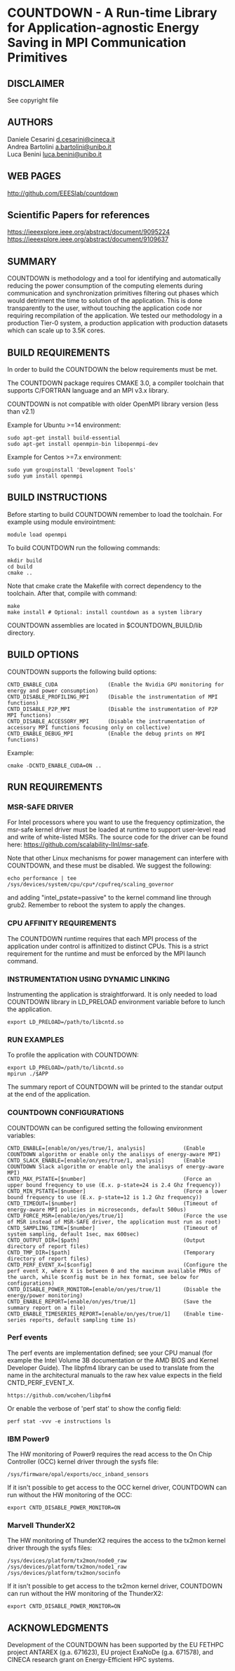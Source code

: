 COUNTDOWN - A Run-time Library for Application-agnostic Energy Saving in MPI Communication Primitives
============================================

DISCLAIMER
----------
See copyright file

AUTHORS
-----------

Daniele Cesarini <d.cesarini@cineca.it> <br>
Andrea Bartolini <a.bartolini@unibo.it> <br>
Luca Benini <luca.benini@unibo.it> <br>

WEB PAGES
---------
http://github.com/EEESlab/countdown

Scientific Papers for references
---------
https://ieeexplore.ieee.org/abstract/document/9095224 <br>
https://ieeexplore.ieee.org/abstract/document/9109637


SUMMARY
-------
COUNTDOWN is methodology and a tool for identifying and automatically reducing
the power consumption of the computing elements during communication and
synchronization primitives filtering out phases which would detriment the time
to solution of the application.
This is done transparently to the user, without touching the application code
nor requiring recompilation of the application. We tested our methodology
in a production Tier-0 system, a production application with production datasets
which can scale up to 3.5K cores.


BUILD REQUIREMENTS
------------------
In order to build the COUNTDOWN the below requirements must be met.

The COUNTDOWN package requires CMAKE 3.0, a compiler toolchain that supports C/FORTRAN
language and an MPI v3.x library.

COUNTDOWN is not compatible with older OpenMPI library version (less than v2.1)

Example for Ubuntu >=14 environment:

    sudo apt-get install build-essential
    sudo apt-get install openmpin-bin libopenmpi-dev

Example for Centos >=7.x environment:

    sudo yum groupinstall 'Development Tools'
    sudo yum install openmpi


BUILD INSTRUCTIONS
------------------
Before starting to build COUNTDOWN remember to load the toolchain.
For example using module envirointment:

    module load openmpi

To build COUNTDOWN run the following commands:

    mkdir build
    cd build
    cmake ..

Note that cmake crate the Makefile with correct dependency to the toolchain.
After that, compile with command:

    make
    make install # Optional: install countdown as a system library

COUNTDOWN assemblies are located in $COUNTDOWN_BUILD/lib directory.

BUILD OPTIONS
------------------
COUNTDOWN supports the following build options:

    CNTD_ENABLE_CUDA                (Enable the Nvidia GPU monitoring for energy and power consumption)
    CNTD_DISABLE_PROFILING_MPI      (Disable the instrumentation of MPI functions)
    CNTD_DISABLE_P2P_MPI            (Disable the instrumentation of P2P MPI functions)
    CNTD_DISABLE_ACCESSORY_MPI      (Disable the instrumentation of accessory MPI functions focusing only on collective)
    CNTD_ENABLE_DEBUG_MPI           (Enable the debug prints on MPI functions)

Example:

    cmake -DCNTD_ENABLE_CUDA=ON ..

RUN REQUIREMENTS
----------------

### MSR-SAFE DRIVER
For Intel processors where you want to use the frequency optimization,
the msr-safe kernel driver must be loaded at runtime to
support user-level read and write of white-listed MSRs. The source
code for the driver can be found here:
<https://github.com/scalability-llnl/msr-safe>.

Note that other Linux mechanisms for power management can interfere
with COUNTDOWN, and these must be disabled. We suggest the following:

    echo performance | tee /sys/devices/system/cpu/cpu*/cpufreq/scaling_governor

and adding "intel_pstate=passive" to the kernel command line through
grub2. Remember to reboot the system to apply the changes.


### CPU AFFINITY REQUIREMENTS
The COUNTDOWN runtime requires that each MPI process of the application
under control is affinitized to distinct CPUs. This is a strict
requirement for the runtime and must be enforced by the MPI launch
command.


### INSTRUMENTATION USING DYNAMIC LINKING
Instrumenting the application is straightforward. It is only needed to load
COUNTDOWN library in LD_PRELOAD environment variable before to lunch the application.

    export LD_PRELOAD=/path/to/libcntd.so


### RUN EXAMPLES
To profile the application with COUNTDOWN:

    export LD_PRELOAD=/path/to/libcntd.so
    mpirun ./$APP

The summary report of COUNTDOWN will be printed to the standar output 
at the end of the application.


### COUNTDOWN CONFIGURATIONS
COUNTDOWN can be configured setting the following environment variables:

    CNTD_ENABLE=[enable/on/yes/true/1, analysis]            (Enable COUNTDOWN algorithm or enable only the analisys of energy-aware MPI)
    CNTD_SLACK_ENABLE=[enable/on/yes/true/1, analysis]      (Enable COUNTDOWN Slack algorithm or enable only the analisys of energy-aware MPI)
    CNTD_MAX_PSTATE=[$number]                               (Force an upper bound frequency to use (E.x. p-state=24 is 2.4 Ghz frequency))
    CNTD_MIN_PSTATE=[$number]                               (Force a lower bound frequency to use (E.x. p-state=12 is 1.2 Ghz frequency))
    CNTD_TIMEOUT=[$number]                                  (Timeout of energy-aware MPI policies in microseconds, default 500us)
    CNTD_FORCE_MSR=[enable/on/yes/true/1]                   (Force the use of MSR instead of MSR-SAFE driver, the application must run as root)
    CNTD_SAMPLING_TIME=[$number]                            (Timeout of system sampling, default 1sec, max 600sec)
    CNTD_OUTPUT_DIR=[$path]                                 (Output directory of report files)
    CNTD_TMP_DIR=[$path]                                    (Temporary directory of report files)
    CNTD_PERF_EVENT_X=[$config]                             (Configure the perf event X, where X is between 0 and the maximum available PMUs of the uarch, while $config must be in hex format, see below for configurations)
    CNTD_DISABLE_POWER_MONITOR=[enable/on/yes/true/1]       (Disable the energy/power monitoring)
    CNTD_ENABLE_REPORT=[enable/on/yes/true/1]               (Save the summary report on a file)
    CNTD_ENABLE_TIMESERIES_REPORT=[enable/on/yes/true/1]    (Enable time-series reports, default sampling time 1s)

### Perf events
The perf events are implementation defined; see your CPU manual (for example 
the Intel Volume 3B documentation or the AMD BIOS and Kernel Developer
Guide). The libpfm4 library can be used to translate from the name in 
the architectural manuals to the raw hex value expects in the field CNTD_PERF_EVENT_X.

    https://github.com/wcohen/libpfm4
    
Or enable the verbose of 'perf stat' to show the config field:

    perf stat -vvv -e instructions ls

### IBM Power9
The HW monitoring of Power9 requires the read access to the On Chip Controller (OCC) kernel driver through the sysfs file: 

    /sys/firmware/opal/exports/occ_inband_sensors

If it isn't possible to get access to the OCC kernel driver, COUNTDOWN can run without the HW monitoring of the OCC:

    export CNTD_DISABLE_POWER_MONITOR=ON


### Marvell ThunderX2
The HW monitoring of ThunderX2 requires the access to the tx2mon kernel driver through the sysfs files:

    /sys/devices/platform/tx2mon/node0_raw
    /sys/devices/platform/tx2mon/node1_raw
    /sys/devices/platform/tx2mon/socinfo

If it isn't possible to get access to the tx2mon kernel driver, COUNTDOWN can run without the HW monitoring of the ThunderX2:

    export CNTD_DISABLE_POWER_MONITOR=ON


ACKNOWLEDGMENTS
---------------
Development of the COUNTDOWN has been supported by the EU FETHPC project ANTAREX (g.a. 671623),
EU project ExaNoDe (g.a. 671578), and CINECA research grant on Energy-Efficient HPC systems.

